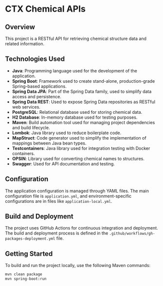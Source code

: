 # CTX Chemical APIs

## Overview
This project is a RESTful API for retrieving chemical structure data and related information.

## Technologies Used
- **Java**: Programming language used for the development of the application.
- **Spring Boot**: Framework used to create stand-alone, production-grade Spring-based applications.
- **Spring Data JPA**: Part of the Spring Data family, used to simplify data access and persistence.
- **Spring Data REST**: Used to expose Spring Data repositories as RESTful web services.
- **PostgreSQL**: Relational database used for storing chemical data.
- **H2 Database**: In-memory database used for testing purposes.
- **Maven**: Build automation tool used for managing project dependencies and build lifecycle.
- **Lombok**: Java library used to reduce boilerplate code.
- **MapStruct**: Code generator used to simplify the implementation of mappings between Java bean types.
- **Testcontainers**: Java library used for integration testing with Docker containers.
- **OPSIN**: Library used for converting chemical names to structures.
- **Swagger**: Used for API documentation and testing.

## Configuration
The application configuration is managed through YAML files. The main configuration file is `application.yml`, and environment-specific configurations are in files like `application-local.yml`.

## Build and Deployment
The project uses GitHub Actions for continuous integration and deployment. The build and deployment process is defined in the `.github/workflows/gh-packages-deployment.yml` file.

## Getting Started
To build and run the project locally, use the following Maven commands:

```sh
mvn clean package
mvn spring-boot:run